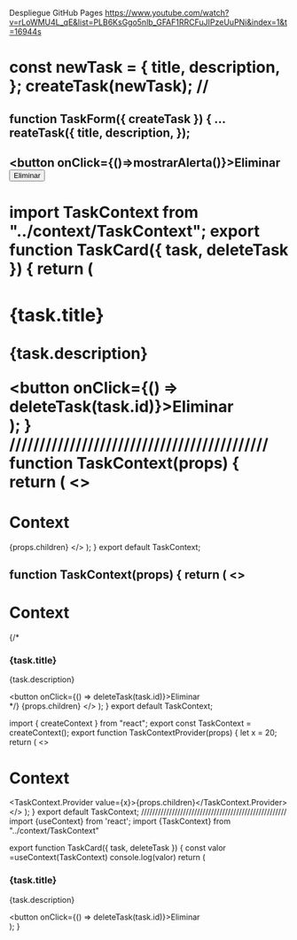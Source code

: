  Despliegue GitHub Pages
  https://www.youtube.com/watch?v=rLoWMU4L_qE&list=PLB6KsGgo5nlb_GFAF1RRCFuJIPzeUuPNi&index=1&t=16944s

 
 const newTask = {
      title,
      description,
    };
    createTask(newTask); //
=========================================
function TaskForm({ createTask }) {
  ...
  reateTask({
      title,
      description,
  });
------------------------------------------
<button onClick={()=>mostrarAlerta()}>Eliminar</button>
<button onClick={mostrarAlerta}>Eliminar</button>
------------------------------------------
import TaskContext from "../context/TaskContext";
export function TaskCard({ task, deleteTask }) {
  return (
    <TaskContext>
      <div>
        <h3>{task.title}</h3>
        <p>{task.description}</p>
        <button onClick={() => deleteTask(task.id)}>Eliminar</button>
      </div>
    </TaskContext>
  );
}
///////////////////////////////////////////
function TaskContext(props) {
  return (
    <>
      <h1>Context</h1>
      {props.children}
    </>
  );
}
export default TaskContext;
=========================================
function TaskContext(props) {
  return (
    <>
      <h1>Context</h1>
      {/* <div>
        <h3>{task.title}</h3>
        <p>{task.description}</p>
        <button onClick={() => deleteTask(task.id)}>Eliminar</button>
      </div> */}
      {props.children}
    </>
  );
}
export default TaskContext;
--------------------------------------------------
import { createContext } from "react";
export const TaskContext = createContext();
export function TaskContextProvider(props) {
  let x = 20;
  return (
    <>
      <h1>Context</h1>
      <TaskContext.Provider value={x}>{props.children}</TaskContext.Provider>
    </>
  );
}
export default TaskContext;
////////////////////////////////////////////////////
import {useContext} from 'react';
import {TaskContext} from "../context/TaskContext"

export function TaskCard({ task, deleteTask }) {
  const valor =useContext(TaskContext)
  console.log(valor)
  return (
    <div>
      <h3>{task.title}</h3>
      <p>{task.description}</p>
      <button onClick={() => deleteTask(task.id)}>Eliminar</button>
    </div>
  );
}
